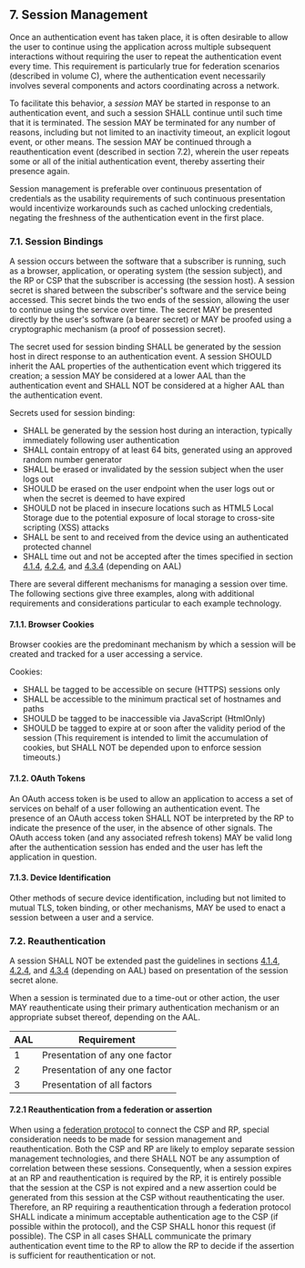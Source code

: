 <a name="sec7"></a>

## 7. Session Management

Once an authentication event has taken place, it is often desirable to allow the user to continue using the application across multiple subsequent interactions without requiring the user to repeat the authentication event every time. This requirement is particularly true for federation scenarios (described in volume C), where the authentication event necessarily involves several components and actors coordinating across a network.

To facilitate this behavior, a *session* MAY be started in response to an authentication event, and such a session SHALL continue until such time that it is terminated. The session MAY be terminated for any number of reasons, including but not limited to an inactivity timeout, an explicit logout event, or other means. The session MAY be continued through a reauthentication event (described in section 7.2), wherein the user repeats some or all of the initial authentication event, thereby asserting their presence again.

Session management is preferable over continuous presentation of credentials as the usability requirements of such continuous presentation would incentivize workarounds such as cached unlocking credentials, negating the freshness of the authentication event in the first place. 

### 7.1. Session Bindings

A session occurs between the software that a subscriber is running, such as a browser, application, or operating system (the session subject), and the RP or CSP that the subscriber is accessing (the session host). A session secret is shared between the subscriber's software and the service being accessed. This secret binds the two ends of the session, allowing the user to continue using the service over time. The secret MAY be presented directly by the user's software (a bearer secret) or MAY be proofed using a cryptographic mechanism (a proof of possession secret). 

The secret used for session binding SHALL be generated by the session host in direct response to an authentication event. A session SHOULD inherit the AAL properties of the authentication event which triggered its creation; a session MAY be considered at a lower AAL than the authentication event and SHALL NOT be considered at a higher AAL than the authentication event.

Secrets used for session binding: 

- SHALL be generated by the session host during an interaction, typically immediately following user authentication
- SHALL contain entropy of at least 64 bits, generated using an approved random number generator
- SHALL be erased or invalidated by the session subject when the user logs out
- SHOULD be erased on the user endpoint when the user logs out or when the secret is deemed to have expired
- SHOULD not be placed in insecure locations such as HTML5 Local Storage due to the potential exposure of local storage to cross-site scripting (XSS) attacks
- SHALL be sent to and received from the device using an authenticated protected channel
- SHALL time out and not be accepted after the times specified in section [4.1.4](#aal1reauth), [4.2.4](#aal2reauth), and [4.3.4](#aal3reauth) (depending on AAL)

There are several different mechanisms for managing a session over time. The following sections give three examples, along with additional requirements and considerations particular to each example technology.

#### 7.1.1. Browser Cookies

Browser cookies are the predominant mechanism by which a session will be created and tracked for a user accessing a service. 

Cookies:

- SHALL be tagged to be accessible on secure (HTTPS) sessions only
- SHALL be accessible to the minimum practical set of hostnames and paths
- SHOULD be tagged to be inaccessible via JavaScript (HtmlOnly)
- SHOULD be tagged to expire at or soon after the validity period of the session (This requirement is intended to limit the accumulation of cookies, but SHALL NOT be depended upon to enforce session timeouts.)

#### 7.1.2. OAuth Tokens

An OAuth access token is be used to allow an application to access a set of services on behalf of a user following an authentication event. The presence of an OAuth access token SHALL NOT be interpreted by the RP to indicate the presence of the user, in the absence of other signals. The OAuth access token (and any associated refresh tokens) MAY be valid long after the authentication session has ended and the user has left the application in question.

#### 7.1.3. Device Identification

Other methods of secure device identification, including but not limited to mutual TLS, token binding, or other mechanisms, MAY be used to enact a session between a user and a service. 

### 7.2. Reauthentication


A session SHALL NOT be extended past the guidelines in sections [4.1.4](#aal1reauth), [4.2.4](#aal2reauth), and [4.3.4](#aal3reauth) (depending on AAL) based on presentation of the session secret alone. 

When a session is terminated due to a time-out or other action, the user MAY reauthenticate using their primary authentication mechanism or an appropriate subset thereof, depending on the AAL.

|AAL|Requirement|
|----|----|
|1|Presentation of any one factor|
|2|Presentation of any one factor|
|3|Presentation of all factors|

#### 7.2.1 Reauthentication from a federation or assertion

When using a [federation protocol](sp800-63c#sec4) to connect the CSP and RP, special consideration needs to be made for session management and reauthentication. Both the CSP and RP are likely to employ separate session management technologies, and there SHALL NOT be any assumption of correlation between these sessions. Consequently, when a session expires at an RP and reauthentication is required by the RP, it is entirely possible that the session at the CSP is not expired and a new assertion could be generated from this session at the CSP without reauthenticating the user. Therefore, an RP requiring a reauthentication through a federation protocol SHALL indicate a minimum acceptable authentication age to the CSP (if possible within the protocol), and the CSP SHALL honor this request (if possible). The CSP in all cases SHALL communicate the primary authentication event time to the RP to allow the RP to decide if the assertion is sufficient for reauthentication or not.